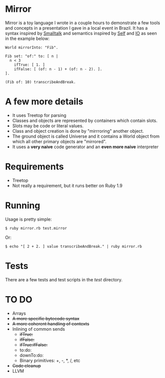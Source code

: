 # Mirror

Mirror is a toy language I wrote in a couple hours to demonstrate a few tools and concepts in a presentation I gave in a local event in Brazil. It has a syntax inspired by [Smalltalk][1] and semantics inspired by [Self][2] and [IO][3] as seen in the example below:

    World mirrorInto: "Fib".

    Fib set: "of:" to: [ n |
      n < 3
        ifTrue: [ 1. ]
        ifFalse: [ (of: n - 1) + (of: n - 2). ].
    ].

    (Fib of: 10) transcribeAndBreak.
  
# A few more details

* It uses Treetop for parsing
* Classes and objects are represented by containers which contain slots. 
* Slots may be code or literal values. 
* Class and object creation is done by "mirrroring" another object.
* The ground object is called Universe and it contains a World object from which all other primary objects are "mirrored".
* It uses a **very naive** code generator and an **even more naive** interpreter

# Requirements

* Treetop
* Not really a requirement, but it runs better on Ruby 1.9
  
# Running

Usage is pretty simple:

    $ ruby mirror.rb test.mirror
    
Or:

    $ echo "[ 2 + 2. ] value transcribeAndBreak." | ruby mirror.rb
  
# Tests

There are a few tests and test scripts in the _test_ directory. 

# TO DO

* Arrays
* <strike>A more specific bytecode syntax</strike>
* <strike>A more coherent handling of contexts</strike>
* Inlining of common sends
	* <strike>ifTrue:</strike>
	* <strike>ifFalse:</strike>
	* <strike>ifTrue:ifFalse:</strike>
	* to:do:
	* downTo:do:
	* Binary primitives: +, -, *, /, etc
* <strike>Code cleanup</strike>
* LLVM
  
[1]: http://www.smalltalk.org/
[2]: http://selflanguage.org/
[3]: http://www.iolanguage.com/